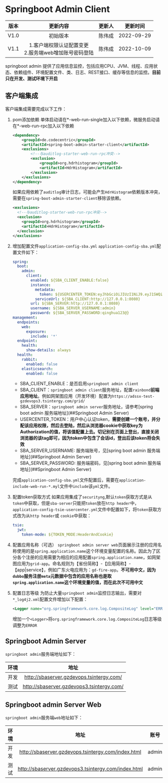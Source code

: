 # Springboot Admin Client

| 版本 |                         更新内容                          | 更新人 |  更新时间  |
| :--: | :-------------------------------------------------------: | :----: | :--------: |
| V1.0 |                         初始版本                          | 陈伟成 | 2022-09-29 |
| V1.1 | 1.客户端权限认证配置变更<br />2.服务端web增加账号密码登陆 | 陈伟成 | 2022-10-09 |

springboot admin 提供了应用信息监控，包括应用CPU、JVM、线程、应用状态、依赖组件、环境配置文件、类、日志、REST接口、缓存等信息的监控。**目前只在开发、测试环境下开启**

## 客户端集成

客户端集成需要完成以下工作：

1. pom添加依赖
   单体启动请在\*-web-run-single加入以下依赖，微服务启动请在\*-web-run-rpc加入以下依赖

   ```xml
   <dependency>
       <groupId>de.codecentric</groupId>
       <artifactId>spring-boot-admin-starter-client</artifactId>
       <exclusions>
           <!--与auditlog-starter-web-run-rpc冲突-->
           <exclusion>
               <groupId>org.hdrhistogram</groupId>
               <artifactId>HdrHistogram</artifactId>
           </exclusion>
       </exclusions>
   </dependency>
   ```

   如果应用依赖了`auditlog`审计日志，可能会产生`HdrHistogram`依赖版本冲突，需要在`spring-boot-admin-starter-client`移除该依赖。

   ```xml
   <exclusions>
     <!--与auditlog-starter-web-run-rpc冲突-->
     <exclusion>
       <groupId>org.hdrhistogram</groupId>
       <artifactId>HdrHistogram</artifactId>
     </exclusion>
   </exclusions>
   ```

2. 增加配置文件`application-config-sba.yml`
   `application-config-sba.yml`配置文件如下：

   ```yaml
   spring:
     boot:
       admin:
         client:
           enabled: ${SBA_CLIENT_ENABLE:false}
           instance:
             metadata:
               token: ${USERCENTER_TOKEN:eyJhbGciOiJIUzI1NiJ9.eyJ1SWQiOiJlNGZkMzM4YTgzYmIxZDNjMDE4M2JiNGZlMTY5MDAwMyIsInN1YiI6ImdyaWQtc2JhIiwidElkIjoiODI4MDgxODc3OWNiODI0NTAxNzljYjg0MjJhMzAwMDAiLCJzSWQiOiJhYjBmYTViNTlmZDc0NDBmODNhMGI2YWY4MDBiMGJjZCIsImlhdCI6MTY2NTI5NTcyMH0.fuyTOmKPLKBTLv1VOfLXc5rsmDtI9B74UAFm-A7LEVA}
             serviceUrl: ${SBA_CLIENT:http://127.0.0.1:8080}
           url: ${SBA_SERVER:http://127.0.0.1:8080}
           username: ${SBA_SERVER_USERNAME:admin}
           password: ${SBA_SERVER_PASSWORD:qinghua123@}
   management:
     endpoints:
       web:
         exposure:
           include: '*'
     endpoint:
       health:
         show-details: always
     health:
       rabbit:
         enabled: false
       elasticsearch:
         enabled: false
   ```
   
   - SBA_CLIENT_ENABLE：是否启用`springboot admin client`
   - SBA_CLIENT：`springboot admin client`服务地址，配置`rainbond`**前端应用地址**。例如网架图应用（开发环境）配置为`https://adssx-test-gzdevops3.tsintergy.com/grid/`
   - SBA_SERVER：`springboot admin server`服务地址，请参考[spring boot admin 服务端地址](##Springboot Admin Server)
   - USERCENTER_TOKEN：用户中心认证token，**需要创建一个账号，并分配该应用权限，然后去登陆，然后从浏览器cookie中获取key为Authorization的值，将该值配置上去。切记别在页面上登出，直接关闭浏览器的该tag即可，因为token中包含了会话id，登出后该token将会失效**
   - SBA_SERVER_USERNAME: 服务端账号，见[spring boot admin 服务端地址](##Springboot Admin Server)
   - SBA_SERVER_PASSWORD: 服务端密码，见[spring boot admin 服务端地址](##Springboot Admin Server)
   
   完成`application-config-sba.yml`文件配置后，需要在`application-include-web-run-*.myl`文件中`include`该`yml`文件。
   
3. 配置token获取方式
   如果应用集成了`securityng`,默认`token`获取方式是从`token`中获取，但是`sba-server`只能把`token`放在`http header`中，`application-config-tsie-usercenter.yml`文件中配置如下，将`token`获取方式改为从`http header`或 `cookie`中获取：

   ```yaml
   tsie:
     jwt:
       token-mode: ${TOKEN_MODE:HeaderAndCookie}
   ```

4. 配置应用名称（可选）
   `springboot admin server web`页面展示注册的应用名称使用的是`spring.application.name`这个环境变量配置的名称。因此为了区分各个注册的应用需要为相应的应用配置`spring.application.name`，如网架图应用为`grid-app`。命名规则为【省份简称】-【应用简称】-【app|service】，例如广东火电应用为：`gd-fire-app`。**不可用中文，因为`dubbo`服务注册`meta`元数据中包含的应用名称也是取`spring.application.name`这个环境变量的值，而在此次不可用中文**

5. 配置日志等级
   为防止大量`springboot admin`监控日志输出，需要对`*_log4j2.xml`配置文件增加以下配置： 

   ```xml
   <Logger name="org.springframework.core.log.CompositeLog" level="ERROR"/>
   ```

   增加一个`<Logger>`将`org.springframework.core.log.CompositeLog`日志等级调整为`ERROR`



## Springboot Admin Server

`springboot admin`服务端地址如下：

| 环境 |                   地址                    |
| :--: | :---------------------------------------: |
| 开发 | http://sbaserver.gzdevops.tsintergy.com/  |
| 测试 | http://sbaserver.gzdevops3.tsintergy.com/ |



## Springboot admin Server Web

`springboot admin`服务端`web`地址如下：

| 环境 |                        地址                         | 账号  |    密码     |
| :--: | :-------------------------------------------------: | :---: | :---------: |
| 开发 | http://sbaserver.gzdevops.tsintergy.com/index.html  | admin | qinghua123@ |
| 测试 | http://sbaserver.gzdevops3.tsintergy.com/index.html | admin | qinghua123@ |


